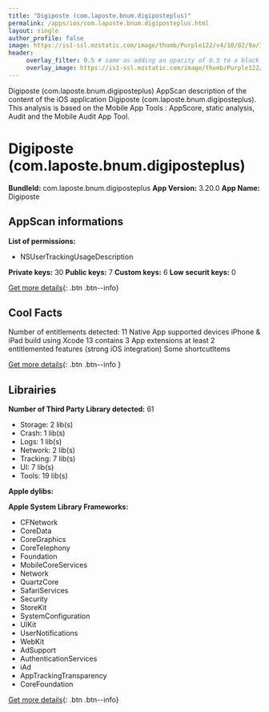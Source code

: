 ```yaml
---
title: "Digiposte (com.laposte.bnum.digiposteplus)"
permalink: /apps/ios/com.laposte.bnum.digiposteplus.html
layout: single
author_profile: false
image: https://is1-ssl.mzstatic.com/image/thumb/Purple122/v4/10/02/9a/10029ab1-79cd-9352-d53a-fdda5be8eb7b/AppIcon-0-1x_U007emarketing-0-7-0-P3-85-220.png/512x512bb.jpg
header: 
     overlay_filter: 0.5 # same as adding an opacity of 0.5 to a black background
     overlay_image: https://is1-ssl.mzstatic.com/image/thumb/Purple122/v4/10/02/9a/10029ab1-79cd-9352-d53a-fdda5be8eb7b/AppIcon-0-1x_U007emarketing-0-7-0-P3-85-220.png/512x512bb.jpg
---
```

Digiposte (com.laposte.bnum.digiposteplus) AppScan description of the content of the iOS application Digiposte (com.laposte.bnum.digiposteplus). This analysis is based on the Mobile App Tools : AppScore, static analysis, Audit and the Mobile Audit App Tool.

# Digiposte (com.laposte.bnum.digiposteplus)

**BundleId:** com.laposte.bnum.digiposteplus
**App Version:** 3.20.0
**App Name:** Digiposte


## AppScan informations 

**List of permissions:** 
- NSUserTrackingUsageDescription
  
  
**Private keys:** 30
**Public keys:** 7
**Custom keys:** 6
**Low securit keys:** 0
  
[Get more details](/pricing.html){: .btn .btn--info}

## Cool Facts

Number of entitlements detected: 11
Native App
supported devices iPhone & iPad
build using Xcode 13
contains 3 App extensions
at least 2 entitlemented features (strong iOS integration)
Some shortcutItems 
  
[Get more details](/pricing.html){: .btn .btn--info }

## Librairies 
**Number of Third Party Library detected:** 61
- Storage: 2 lib(s)
- Crash: 1 lib(s)
- Logs: 1 lib(s)
- Network: 2 lib(s)
- Tracking: 7 lib(s)
- UI: 7 lib(s)
- Tools: 19 lib(s)


**Apple dylibs:**


**Apple System Library Frameworks:**
- CFNetwork
- CoreData
- CoreGraphics
- CoreTelephony
- Foundation
- MobileCoreServices
- Network
- QuartzCore
- SafariServices
- Security
- StoreKit
- SystemConfiguration
- UIKit
- UserNotifications
- WebKit
- AdSupport
- AuthenticationServices
- iAd
- AppTrackingTransparency
- CoreFoundation


  
[Get more details](/pricing.html){: .btn .btn--info}

